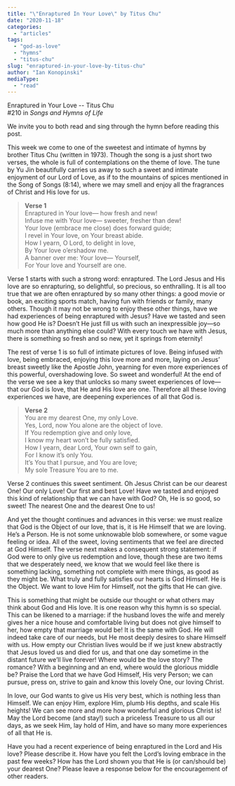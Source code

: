 ```yaml
---
title: "\"Enraptured In Your Love\" by Titus Chu"
date: "2020-11-18"
categories: 
  - "articles"
tags: 
  - "god-as-love"
  - "hymns"
  - "titus-chu"
slug: "enraptured-in-your-love-by-titus-chu"
author: "Ian Konopinski"
mediaType: 
  - "read"
---
```


Enraptured in Your Love -- Titus Chu  
#210 in _Songs and Hymns of Life_

We invite you to both read and sing through the hymn before reading this post.

This week we come to one of the sweetest and intimate of hymns by brother Titus Chu (written in 1973). Though the song is a just short two verses, the whole is full of contemplations on the theme of love. The tune by Yu Jin beautifully carries us away to such a sweet and intimate enjoyment of our Lord of Love, as if to the mountains of spices mentioned in the Song of Songs (8:14), where we may smell and enjoy all the fragrances of Christ and His love for us.

> **Verse 1**  
> Enraptured in Your love— how fresh and new!  
> Infuse me with Your love— sweeter, fresher than dew!  
> Your love (embrace me close) does forward guide;  
> I revel in Your love, on Your breast abide.  
> How I yearn, O Lord, to delight in love,  
> By Your love o’ershadow me.  
> A banner over me: Your love— Yourself,  
> For Your love and Yourself are one.

Verse 1 starts with such a strong word: enraptured. The Lord Jesus and His love are so enrapturing, so delightful, so precious, so enthralling. It is all too true that we are often enraptured by so many other things: a good movie or book, an exciting sports match, having fun with friends or family, many others. Though it may not be wrong to enjoy these other things, have we had experiences of being enraptured with Jesus? Have we tasted and seen how good He is? Doesn’t He just fill us with such an inexpressible joy—so much more than anything else could? With every touch we have with Jesus, there is something so fresh and so new, yet it springs from eternity!

The rest of verse 1 is so full of intimate pictures of love. Being infused with love, being embraced, enjoying this love more and more, laying on Jesus’ breast sweetly like the Apostle John, yearning for even more experiences of this powerful, overshadowing love. So sweet and wonderful! At the end of the verse we see a key that unlocks so many sweet experiences of love—that our God is love, that He and His love are one. Therefore all these loving experiences we have, are deepening experiences of all that God is.

> **Verse 2**  
> You are my dearest One, my only Love.  
> Yes, Lord, now You alone are the object of love.  
> If You redemption give and only love,  
> I know my heart won’t be fully satisfied.  
> How I yearn, dear Lord, Your own self to gain,  
> For I know it’s only You.  
> It’s You that I pursue, and You are love;  
> My sole Treasure You are to me.

Verse 2 continues this sweet sentiment. Oh Jesus Christ can be our dearest One! Our only Love! Our first and best Love! Have we tasted and enjoyed this kind of relationship that we can have with God? Oh, He is so good, so sweet! The nearest One and the dearest One to us!

And yet the thought continues and advances in this verse: we must realize that God is the Object of our love, that is, it is He Himself that we are loving. He’s a Person. He is not some unknowable blob somewhere, or some vague feeling or idea. All of the sweet, loving sentiments that we feel are directed at God Himself. The verse next makes a consequent strong statement: if God were to only give us redemption and love, though these are two items that we desperately need, we know that we would feel like there is something lacking, something not complete with mere things, as good as they might be. What truly and fully satisfies our hearts is God Himself. He is the Object. We want to love Him for Himself, not the gifts that He can give.

This is something that might be outside our thought or what others may think about God and His love. It is one reason why this hymn is so special. This can be likened to a marriage: if the husband loves the wife and merely gives her a nice house and comfortable living but does not give himself to her, how empty that marriage would be! It is the same with God. He will indeed take care of our needs, but He most deeply desires to share Himself with us. How empty our Christian lives would be if we just knew abstractly that Jesus loved us and died for us, and that one day sometime in the distant future we’ll live forever! Where would be the love story? The romance? With a beginning and an end, where would the glorious middle be? Praise the Lord that we have God Himself, His very Person; we can pursue, press on, strive to gain and know this lovely One, our loving Christ.

In love, our God wants to give us His very best, which is nothing less than Himself. We can enjoy Him, explore Him, plumb His depths, and scale His heights! We can see more and more how wonderful and glorious Christ is! May the Lord become (and stay!) such a priceless Treasure to us all our days, as we seek Him, lay hold of Him, and have so many more experiences of all that He is.

Have you had a recent experience of being enraptured in the Lord and His love? Please describe it. How have you felt the Lord’s loving embrace in the past few weeks? How has the Lord shown you that He is (or can/should be) your dearest One? Please leave a response below for the encouragement of other readers.
